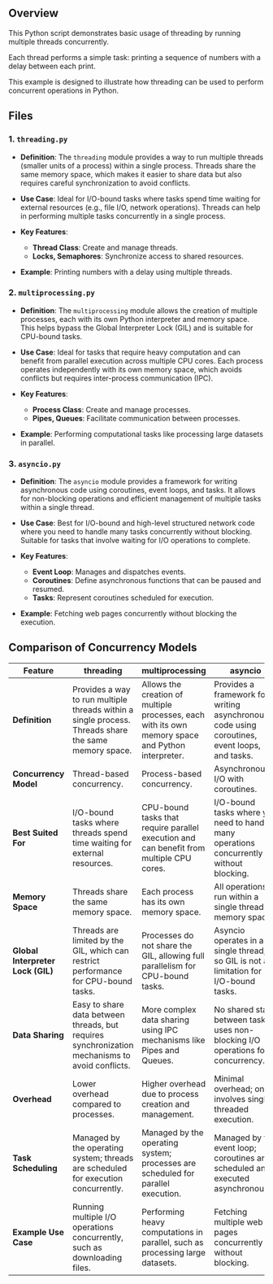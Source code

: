 ## Overview

This Python script demonstrates basic usage of threading by running multiple threads concurrently.

Each thread performs a simple task: printing a sequence of numbers with a delay between each print. 

This example is designed to illustrate how threading can be used to perform concurrent operations in Python.

## Files
### 1. `threading.py`

- **Definition**: The `threading` module provides a way to run multiple threads (smaller units of a process) within a single process. Threads share the same memory space, which makes it easier to share data but also requires careful synchronization to avoid conflicts.

- **Use Case**: Ideal for I/O-bound tasks where tasks spend time waiting for external resources (e.g., file I/O, network operations). Threads can help in performing multiple tasks concurrently in a single process.

- **Key Features**:
  - **Thread Class**: Create and manage threads.
  - **Locks, Semaphores**: Synchronize access to shared resources.

- **Example**: Printing numbers with a delay using multiple threads.

### 2. `multiprocessing.py`

- **Definition**: The `multiprocessing` module allows the creation of multiple processes, each with its own Python interpreter and memory space. This helps bypass the Global Interpreter Lock (GIL) and is suitable for CPU-bound tasks.

- **Use Case**: Ideal for tasks that require heavy computation and can benefit from parallel execution across multiple CPU cores. Each process operates independently with its own memory space, which avoids conflicts but requires inter-process communication (IPC).

- **Key Features**:
  - **Process Class**: Create and manage processes.
  - **Pipes, Queues**: Facilitate communication between processes.

- **Example**: Performing computational tasks like processing large datasets in parallel.

### 3. `asyncio.py`

- **Definition**: The `asyncio` module provides a framework for writing asynchronous code using coroutines, event loops, and tasks. It allows for non-blocking operations and efficient management of multiple tasks within a single thread.

- **Use Case**: Best for I/O-bound and high-level structured network code where you need to handle many tasks concurrently without blocking. Suitable for tasks that involve waiting for I/O operations to complete.

- **Key Features**:
  - **Event Loop**: Manages and dispatches events.
  - **Coroutines**: Define asynchronous functions that can be paused and resumed.
  - **Tasks**: Represent coroutines scheduled for execution.

- **Example**: Fetching web pages concurrently without blocking the execution.



## Comparison of Concurrency Models

<table>
  <thead>
    <tr>
      <th>Feature</th>
      <th>threading</th>
      <th>multiprocessing</th>
      <th>asyncio</th>
    </tr>
  </thead>
  <tbody>
    <tr>
      <td><strong>Definition</strong></td>
      <td>Provides a way to run multiple threads within a single process. Threads share the same memory space.</td>
      <td>Allows the creation of multiple processes, each with its own memory space and Python interpreter.</td>
      <td>Provides a framework for writing asynchronous code using coroutines, event loops, and tasks.</td>
    </tr>
    <tr>
      <td><strong>Concurrency Model</strong></td>
      <td>Thread-based concurrency.</td>
      <td>Process-based concurrency.</td>
      <td>Asynchronous I/O with coroutines.</td>
    </tr>
    <tr>
      <td><strong>Best Suited For</strong></td>
      <td>I/O-bound tasks where threads spend time waiting for external resources.</td>
      <td>CPU-bound tasks that require parallel execution and can benefit from multiple CPU cores.</td>
      <td>I/O-bound tasks where you need to handle many operations concurrently without blocking.</td>
    </tr>
    <tr>
      <td><strong>Memory Space</strong></td>
      <td>Threads share the same memory space.</td>
      <td>Each process has its own memory space.</td>
      <td>All operations run within a single thread's memory space.</td>
    </tr>
    <tr>
      <td><strong>Global Interpreter Lock (GIL)</strong></td>
      <td>Threads are limited by the GIL, which can restrict performance for CPU-bound tasks.</td>
      <td>Processes do not share the GIL, allowing full parallelism for CPU-bound tasks.</td>
      <td>Asyncio operates in a single thread, so GIL is not a limitation for I/O-bound tasks.</td>
    </tr>
    <tr>
      <td><strong>Data Sharing</strong></td>
      <td>Easy to share data between threads, but requires synchronization mechanisms to avoid conflicts.</td>
      <td>More complex data sharing using IPC mechanisms like Pipes and Queues.</td>
      <td>No shared state between tasks; uses non-blocking I/O operations for concurrency.</td>
    </tr>
    <tr>
      <td><strong>Overhead</strong></td>
      <td>Lower overhead compared to processes.</td>
      <td>Higher overhead due to process creation and management.</td>
      <td>Minimal overhead; only involves single-threaded execution.</td>
    </tr>
    <tr>
      <td><strong>Task Scheduling</strong></td>
      <td>Managed by the operating system; threads are scheduled for execution concurrently.</td>
      <td>Managed by the operating system; processes are scheduled for parallel execution.</td>
      <td>Managed by the event loop; coroutines are scheduled and executed asynchronously.</td>
    </tr>
    <tr>
      <td><strong>Example Use Case</strong></td>
      <td>Running multiple I/O operations concurrently, such as downloading files.</td>
      <td>Performing heavy computations in parallel, such as processing large datasets.</td>
      <td>Fetching multiple web pages concurrently without blocking.</td>
    </tr>
  </tbody>
</table>


